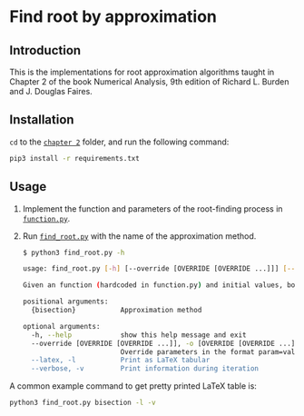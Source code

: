 # Find root by approximation

## Introduction

This is the implementations for root approximation algorithms taught in Chapter
2 of the book Numerical Analysis, 9th edition of Richard L. Burden and J.
Douglas Faires.

## Installation

`cd` to the [`chapter 2`](/) folder, and run the following command:

```bash
pip3 install -r requirements.txt
```

## Usage

1. Implement the function and parameters of the root-finding process in
   [`function.py`](function.py).
2. Run [`find_root.py`](find_root.py) with the name of the approximation method.

   ```bash
   $ python3 find_root.py -h

   usage: find_root.py [-h] [--override [OVERRIDE [OVERRIDE ...]]] [--latex] [--verbose] {bisection}

   Given an function (hardcoded in function.py) and initial values, bound of absolute error,... (stored in function.py and can be overridden), approximate a root of the function using the specified method.

   positional arguments:
     {bisection}           Approximation method

   optional arguments:
     -h, --help            show this help message and exit
     --override [OVERRIDE [OVERRIDE ...]], -o [OVERRIDE [OVERRIDE ...]]
                           Override parameters in the format param=value, see function.py for parameters' names to override
     --latex, -l           Print as LaTeX tabular
     --verbose, -v         Print information during iteration
   ```

A common example command to get pretty printed LaTeX table is:

```bash
python3 find_root.py bisection -l -v
```

